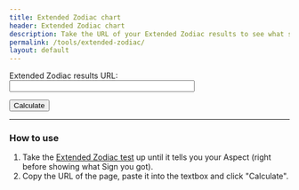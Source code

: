```yaml
---
title: Extended Zodiac chart
header: Extended Zodiac chart
description: Take the URL of your Extended Zodiac results to see what score you got in all Aspects.
permalink: /tools/extended-zodiac/
layout: default
---
```

<script src="https://cdn.jsdelivr.net/npm/chart.js"></script>
<script src="/misc/tools/extended-zodiac.js" type="text/javascript"></script>

<label for="testurl">Extended Zodiac results URL:</label><br>
<input id="testurl" type="text" style="width: 25em;">

<button onclick="ball()">Calculate</button>

***

<ul id="results"></ul>

<canvas id="graph" width="0" height="0"></canvas>

### How to use
1. Take the [Extended Zodiac test](http://hs.hiveswap.com/ezodiac/begintest.php) up until it tells you your Aspect (right before showing what Sign you got).
2. Copy the URL of the page, paste it into the textbox and click "Calculate".

<script>
    
</script>

<style>
    canvas{
        background-image: url(/assets/img/hs/aspects.png); /* Stupid ass Hiveswap page is http so my antivirus hates it and deletes the image */
        background-position: center;
        background-size: cover;
    }
</style>